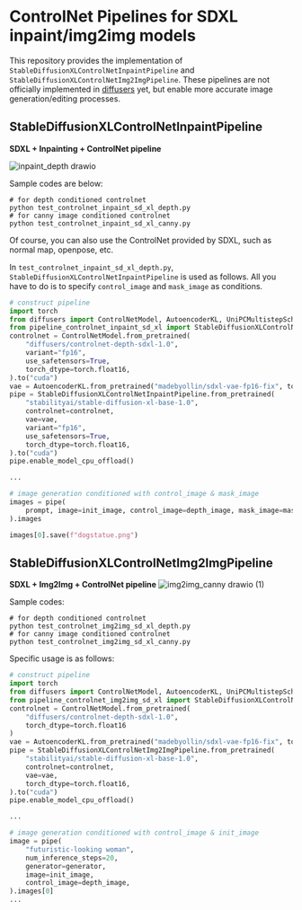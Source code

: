 # ControlNet Pipelines for SDXL inpaint/img2img models
This repository provides the implementation of `StableDiffusionXLControlNetInpaintPipeline` and `StableDiffusionXLControlNetImg2ImgPipeline`. These pipelines are not officially implemented in [diffusers](https://github.com/huggingface/diffusers) yet, but enable more accurate image generation/editing processes. 
## StableDiffusionXLControlNetInpaintPipeline
**SDXL + Inpainting + ControlNet pipeline**

![inpaint_depth drawio](https://github.com/kamata1729/SDXL_controlnet_inpait_img2img_pipelines/assets/26928144/6e2c5af3-57ef-4286-af36-de6ba060119c)

Sample codes are below:
```shell
# for depth conditioned controlnet
python test_controlnet_inpaint_sd_xl_depth.py
# for canny image conditioned controlnet
python test_controlnet_inpaint_sd_xl_canny.py
```
Of course, you can also use the ControlNet provided by SDXL, such as normal map, openpose, etc.

In `test_controlnet_inpaint_sd_xl_depth.py`, `StableDiffusionXLControlNetInpaintPipeline` is used as follows. 
All you have to do is to specify `control_image` and `mask_image` as conditions.

```python
# construct pipeline
import torch
from diffusers import ControlNetModel, AutoencoderKL, UniPCMultistepScheduler
from pipeline_controlnet_inpaint_sd_xl import StableDiffusionXLControlNetInpaintPipeline
controlnet = ControlNetModel.from_pretrained(
    "diffusers/controlnet-depth-sdxl-1.0",
    variant="fp16",
    use_safetensors=True,
    torch_dtype=torch.float16,
).to("cuda")
vae = AutoencoderKL.from_pretrained("madebyollin/sdxl-vae-fp16-fix", torch_dtype=torch.float16).to("cuda")
pipe = StableDiffusionXLControlNetInpaintPipeline.from_pretrained(
    "stabilityai/stable-diffusion-xl-base-1.0",
    controlnet=controlnet,
    vae=vae,
    variant="fp16",
    use_safetensors=True,
    torch_dtype=torch.float16,
).to("cuda")
pipe.enable_model_cpu_offload()

...

# image generation conditioned with control_image & mask_image
images = pipe(
    prompt, image=init_image, control_image=depth_image, mask_image=mask_image, num_inference_steps=30, controlnet_conditioning_scale=controlnet_conditioning_scale,
).images

images[0].save(f"dogstatue.png")
```


## StableDiffusionXLControlNetImg2ImgPipeline
**SDXL + Img2Img + ControlNet pipeline**
![img2img_canny drawio (1)](https://github.com/kamata1729/SDXL_controlnet_inpait_img2img_pipelines/assets/26928144/029a7cbe-3e03-4b97-80f7-f5af2d3df2e2)

Sample codes:
```shell
# for depth conditioned controlnet
python test_controlnet_img2img_sd_xl_depth.py
# for canny image conditioned controlnet
python test_controlnet_img2img_sd_xl_canny.py
```

Specific usage is as follows:
```python
# construct pipeline
import torch
from diffusers import ControlNetModel, AutoencoderKL, UniPCMultistepScheduler
from pipeline_controlnet_img2img_sd_xl import StableDiffusionXLControlNetImg2ImgPipeline
controlnet = ControlNetModel.from_pretrained(
    "diffusers/controlnet-depth-sdxl-1.0",
    torch_dtype=torch.float16
)
vae = AutoencoderKL.from_pretrained("madebyollin/sdxl-vae-fp16-fix", torch_dtype=torch.float16)
pipe = StableDiffusionXLControlNetImg2ImgPipeline.from_pretrained(
    "stabilityai/stable-diffusion-xl-base-1.0",
    controlnet=controlnet,
    vae=vae,
    torch_dtype=torch.float16,
).to("cuda")
pipe.enable_model_cpu_offload()

...

# image generation conditioned with control_image & init_image
image = pipe(
    "futuristic-looking woman",
    num_inference_steps=20,
    generator=generator,
    image=init_image,
    control_image=depth_image,
).images[0]
...
